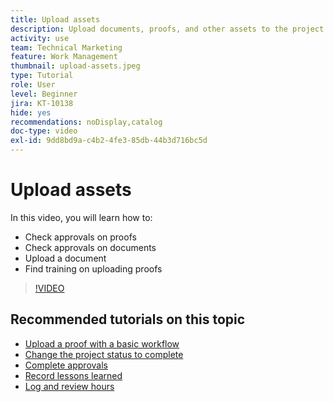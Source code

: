 ```yaml
---
title: Upload assets
description: Upload documents, proofs, and other assets to the project before closing it to ensure all relevant data is associated with the project.
activity: use
team: Technical Marketing
feature: Work Management
thumbnail: upload-assets.jpeg
type: Tutorial
role: User
level: Beginner
jira: KT-10138
hide: yes
recommendations: noDisplay,catalog
doc-type: video
exl-id: 9dd8bd9a-c4b2-4fe3-85db-44b3d716bc5d
---
```

# Upload assets

In this video, you will learn how to:

* Check approvals on proofs
* Check approvals on documents  
* Upload a document
* Find training on uploading proofs

>[!VIDEO](https://video.tv.adobe.com/v/3440370/?quality=12&learn=on&enablevpops)

## Recommended tutorials on this topic

* [Upload a proof with a basic workflow](/help/workfront-proof/upload-proofs/upload-a-proof-with-a-basic-workflow.md)
* [Change the project status to complete](/help/manage-work/projects/change-the-project-status.md)
* [Complete approvals](/help/manage-work/close-a-project/complete-approvals.md)
* [Record lessons learned](/help/manage-work/close-a-project/lessons-learned-from-closing-a-project.md)
* [Log and review hours](/help/manage-work/close-a-project/log-and-review-hours.md)


